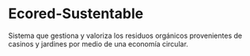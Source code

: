 # Ecored-Sustentable
Sistema que gestiona y valoriza los residuos orgánicos provenientes de casinos y jardines por medio de una economía circular.
